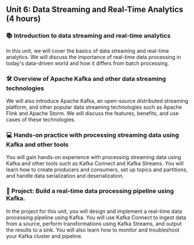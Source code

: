 ## Unit 6: Data Streaming and Real-Time Analytics (4 hours)

### 📚 Introduction to data streaming and real-time analytics

In this unit, we will cover the basics of data streaming and real-time analytics. We will discuss the importance of real-time data processing in today's data-driven world and how it differs from batch processing.

### 🛠️ Overview of Apache Kafka and other data streaming technologies

We will also introduce Apache Kafka, an open-source distributed streaming platform, and other popular data streaming technologies such as Apache Flink and Apache Storm. We will discuss the features, benefits, and use cases of these technologies.

### 💻 Hands-on practice with processing streaming data using Kafka and other tools

You will gain hands-on experience with processing streaming data using Kafka and other tools such as Kafka Connect and Kafka Streams. You will learn how to create producers and consumers, set up topics and partitions, and handle data serialization and deserialization.

### 📝 Project: Build a real-time data processing pipeline using Kafka.

In the project for this unit, you will design and implement a real-time data processing pipeline using Kafka. You will use Kafka Connect to ingest data from a source, perform transformations using Kafka Streams, and output the results to a sink. You will also learn how to monitor and troubleshoot your Kafka cluster and pipeline.
